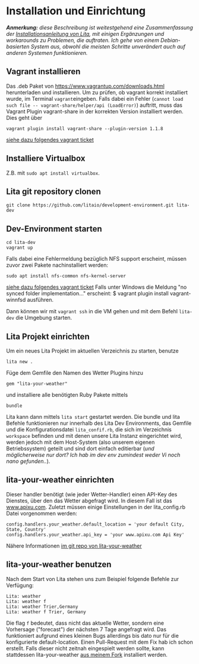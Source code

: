 # Installation und Einrichtung

***Anmerkung:** diese Beschreibung ist weitestgehend eine Zusammenfassung der [Installationsanleitung von Lita](https://docs.lita.io/getting-started/installation/), mit einigen Ergänzungen und workarounds zu Problemen, die auftraten. Ich gehe von einem Debian-basierten System aus, obwohl die meisten Schritte unverändert auch auf anderen Systemen funktionieren.*

## Vagrant installieren

Das .deb Paket von https://www.vagrantup.com/downloads.html herunterladen und installieren.
Um zu prüfen, ob vagrant korrekt installiert wurde, im Terminal `vagrant`eingeben. Falls dabei ein Fehler  (`cannot load such file -- vagrant-share/helper/api (LoadError)`) auftritt, muss das Vagrant Plugin vagrant-share in der korrekten Version installiert werden. Dies geht über 
```
vagrant plugin install vagrant-share --plugin-version 1.1.8
```
[siehe dazu folgendes vagrant ticket](https://github.com/mitchellh/vagrant-aws/issues/509#issuecomment-298803049)


## Installiere Virtualbox

Z.B. mit `sudo apt install virtualbox`.


## Lita git repository clonen

```
git clone https://github.com/litaio/development-environment.git lita-dev
```


## Dev-Environment starten

```
cd lita-dev
vagrant up
```
Falls dabei eine Fehlermeldung bezüglich NFS support erscheint, müssen zuvor zwei Pakete nachinstalliert werden:
```
sudo apt install nfs-common nfs-kernel-server
```
[siehe dazu folgendes vagrant ticket](https://github.com/mitchellh/vagrant/issues/1534)
Falls unter Windows die Meldung "no synced folder implementation..." erscheint:
$ vagrant plugin install vagrant-winnfsd
ausführen.

Dann können wir mit `vagrant ssh` in die VM gehen und mit  dem Befehl  `lita-dev` die Umgebung starten.


## Lita Projekt einrichten

Um ein neues Lita Projekt im aktuellen Verzeichnis zu starten, benutze
```
lita new .
```

Füge dem Gemfile den Namen des Wetter Plugins hinzu 
```
gem "lita-your-weather"
```
und installiere alle benötigten Ruby Pakete mittels
```
bundle
```

Lita kann dann mittels `lita start` gestartet werden.
Die bundle und lita Befehle funktionieren nur innerhalb des Lita Dev Environments, das Gemfile und die Konfigurationsdatei `lita_confif.rb`, die sich im Verzeichnis `workspace` befinden und mit denen unsere Lita Instanz eingerichtet wird, werden jedoch mit dem Host-System (also unserem eigenen Betriebssystem) geteilt und sind dort einfach editierbar (*und möglicherweise nur dort? Ich hab im dev env zumindest weder Vi noch nano gefunden..*). 

## lita-your-weather einrichten

Dieser handler benötigt (wie jeder Wetter-Handler) einen API-Key des Dienstes, über den das Wetter abgefragt wird. In diesem Fall ist das www.apixu.com.
Zuletzt müssen einige Einstellungen in der lita_config.rb Datei vorgenommen werden:
```
config.handlers.your_weather.default_location = 'your default City, State, Country'
config.handlers.your_weather.api_key = 'your www.apixu.com Api Key'
```
Nähere Informationen [im git repo von lita-your-weather](https://github.com/zoiec/lita-your-weather)

## lita-your-weather benutzen

Nach dem Start von Lita stehen uns zum Beispiel folgende Befehle zur Verfügung:
```
Lita: weather
Lita: weather f
Lita: weather Trier,Germany
Lita: weather f Trier, Germany
```
Die flag `f` bedeutet, dass nicht das aktuelle Wetter, sondern eine Vorhersage ("forecast") der nächsten 7 Tage angefragt wird. Das funktioniert aufgrund eines kleinen Bugs allerdings bis dato nur für die konfigurierte default-location. Einen Pull-Request mit dem Fix hab ich schon erstellt. Falls dieser nicht zeitnah eingespielt werden sollte, kann stattdessen lita-your-weather [aus meinem Fork](https://github.com/ben-tinc/lita-your-weather) installiert werden.
